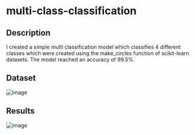 # multi-class-classification

## Description
I created a simple multi classification model which classifies 4 different classes which were created using the make_circles function of scikit-learn datasets.
The model reached an accuracy of 99.5%.

## Dataset
![image](https://github.com/user-attachments/assets/89afc631-cee9-44f8-8840-af1b4b6d8c56)

## Results
![image](https://github.com/user-attachments/assets/20bc28cb-d5f7-46a8-9f94-f3da553fb73d)
